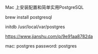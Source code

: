 <!--
 * @Author: shouxie
 * @Date: 2020-05-18 18:29:08
 * @Description: 
 -->
Mac 上安装配置和简单实用PostgreSQL

brew install postgresql

initdb /usr/local/var/postgres

https://www.jianshu.com/p/9e91aa8782da

mac:
postgres password: postgres